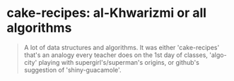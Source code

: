 # cake-recipes: al-Khwarizmi or all algorithms

>A lot of data structures and algorithms. It was either 'cake-recipes' that's an analogy every teacher does on the 1st day of classes, 'algo-city' playing with supergirl's/superman's origins, or github's suggestion of 'shiny-guacamole'.
